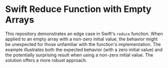 # Swift Reduce Function with Empty Arrays

This repository demonstrates an edge case in Swift's `reduce` function. When applied to an empty array with a non-zero initial value, the behavior might be unexpected for those unfamiliar with the function's implementation.  The example illustrates both the expected behavior (with a zero initial value) and the potentially surprising result when using a non-zero initial value. The solution offers a more robust approach.
